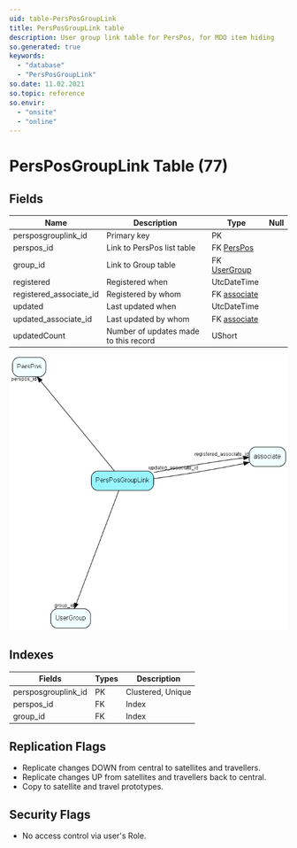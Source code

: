 ```yaml
---
uid: table-PersPosGroupLink
title: PersPosGroupLink table
description: User group link table for PersPos, for MDO item hiding
so.generated: true
keywords:
  - "database"
  - "PersPosGroupLink"
so.date: 11.02.2021
so.topic: reference
so.envir:
  - "onsite"
  - "online"
---
```


# PersPosGroupLink Table (77)

## Fields

| Name | Description | Type | Null |
|------|-------------|------|:----:|
|persposgrouplink\_id|Primary key|PK| |
|perspos\_id|Link to PersPos list table|FK [PersPos](perspos.md)| |
|group\_id|Link to Group table|FK [UserGroup](usergroup.md)| |
|registered|Registered when|UtcDateTime| |
|registered\_associate\_id|Registered by whom|FK [associate](associate.md)| |
|updated|Last updated when|UtcDateTime| |
|updated\_associate\_id|Last updated by whom|FK [associate](associate.md)| |
|updatedCount|Number of updates made to this record|UShort| |


![PersPosGroupLink table relationship diagram](./media/PersPosGroupLink.png)

## Indexes

| Fields | Types | Description |
|--------|-------|-------------|
|persposgrouplink\_id |PK |Clustered, Unique |
|perspos\_id |FK |Index |
|group\_id |FK |Index |

## Replication Flags

* Replicate changes DOWN from central to satellites and travellers.
* Replicate changes UP from satellites and travellers back to central.
* Copy to satellite and travel prototypes.

## Security Flags

* No access control via user's Role.

